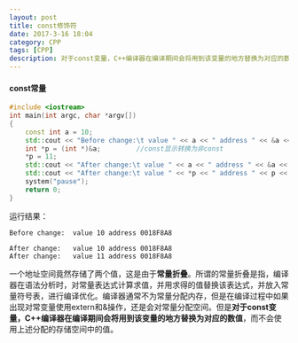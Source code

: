 ```yaml
---
layout: post
title: const修饰符
date: 2017-3-16 18:04
category: CPP
tags: [CPP]
description: 对于const变量，C++编译器在编译期间会将用到该变量的地方替换为对应的数值，并引入常量折叠的概念。
---
```




#### const常量

```C++
#include <iostream>
int main(int argc, char *argv[])
{
	const int a = 10;
	std::cout << "Before change:\t value " << a << " address " << &a << std::endl << std::endl;
	int *p = (int *)&a;			//const显示转换为非const
	*p = 11;
	std::cout << "After change:\t value " << a << " address " << &a << std::endl;
	std::cout << "After change:\t value " << *p << " address " << p << std::endl;
	system("pause");
	return 0;
}
```

运行结果：

```
Before change:  value 10 address 0018F8A8

After change:   value 10 address 0018F8A8
After change:   value 11 address 0018F8A8
```

​	一个地址空间竟然存储了两个值，这是由于**常量折叠**。所谓的常量折叠是指，编译器在语法分析时，对常量表达式计算求值，并用求得的值替换该表达式，并放入常量符号表，进行编译优化。编译器通常不为常量分配内存，但是在编译过程中如果出现对常变量使用extern和&操作，还是会对常量分配空间。但是**对于const变量，C++编译器在编译期间会将用到该变量的地方替换为对应的数值**，而不会使用上述分配的存储空间中的值。



